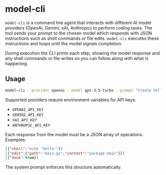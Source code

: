 # model-cli

`model-cli` is a command line agent that interacts with different AI model providers (OpenAI, Gemini, xAI, Anthropic) to perform coding tasks. The tool sends your prompt to the chosen model which responds with JSON instructions such as shell commands or file edits. `model-cli` executes these instructions and loops until the model signals completion.

During execution the CLI prints each step, showing the model response and any shell commands or file writes so you can follow along with what is happening.

## Usage

```bash
model-cli --provider openai --model gpt-3.5-turbo --prompt "Create hello world"
```

Supported providers require environment variables for API keys:

- `OPENAI_API_KEY`
- `GEMINI_API_KEY`
- `XAI_API_KEY`
- `ANTHROPIC_API_KEY`

Each response from the model must be a JSON array of operations. Examples:

```json
[{"shell":"echo 'hello'"}]
[{"edit":{"path":"main.go","content":"package main"}}]
[{"done":true}]
```

The system prompt enforces this structure automatically.
